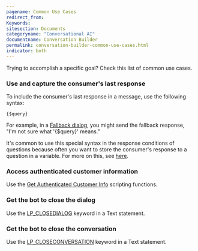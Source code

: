 ```yaml
---
pagename: Common Use Cases
redirect_from:
Keywords:
sitesection: Documents
categoryname: "Conversational AI"
documentname: Conversation Builder
permalink: conversation-builder-common-use-cases.html
indicator: both
---
```


Trying to accomplish a specific goal? Check this list of common use cases.

### Use and capture the consumer's last response

To include the consumer's last response in a message, use the following syntax:

`{$query}`

For example, in a [Fallback dialog](conversation-builder-dialogs-fallback-dialogs.html), you might send the fallback response, "I'm not sure what '{$query}' means."

It's common to use this special syntax in the response conditions of questions because often you want to store the consumer's response to a question in a variable. For more on this, see [here](conversation-builder-variables-slots.html).

### Access authenticated customer information
Use the [Get Authenticated Customer Info](conversation-builder-scripting-functions-get-and-set-user-data-and-variables.html#get-authenticated-customer-info) scripting functions.

### Get the bot to close the dialog
Use the [LP_CLOSEDIALOG](conversation-builder-keywords.html#lp_closedialog) keyword in a Text statement.


### Get the bot to close the conversation
Use the [LP_CLOSECONVERSATION](conversation-builder-keywords.html#lp_closeconversation) keyword in a Text statement.
